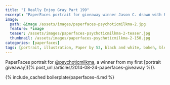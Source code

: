 ```yaml
---
title: "I Really Enjoy Gray Part 199"
excerpt: "PaperFaces portrait for giveaway winner Jason C. drawn with Paper by 53 on an iPad."
image: 
  path: &image /assets/images/paperfaces-psychoticmilkma-2.jpg 
  feature: *image
  teaser: /assets/images/paperfaces-psychoticmilkma-2-teaser.jpg
  thumbnail: /assets/images/paperfaces-psychoticmilkma-2-150.jpg
categories: [paperfaces]
tags: [portrait, illustration, Paper by 53, black and white, bokeh, blend]
---
```


PaperFaces portrait for [@psychoticmilkma](https://twitter.com/psychoticmilkma), a winner from my first [portrait giveaway]({% post_url /articles/2014-08-24-paperfaces-giveaway %}).

{% include_cached boilerplate/paperfaces-4.md %}
